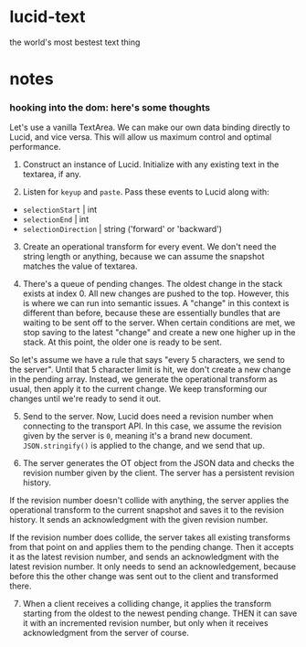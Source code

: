 # lucid-text
the world's most bestest text thing

# notes

### hooking into the dom: here's some thoughts

Let's use a vanilla TextArea. We can make our own data binding directly to Lucid, and vice versa. This will allow us maximum control and optimal performance.

1. Construct an instance of Lucid. Initialize with any existing text in the textarea, if any.

2. Listen for `keyup` and `paste`. Pass these events to Lucid along with:
  * `selectionStart`        | int
  * `selectionEnd`          | int
  * `selectionDirection`    | string ('forward' or 'backward')

3. Create an operational transform for every event. We don't need the string length or anything, because we can assume the snapshot matches the value of textarea.

4. There's a queue of pending changes. The oldest change in the stack exists at index 0. All new changes are pushed to the top. However, this is where we can run into semantic issues. A "change" in this context is different than before, because these are essentially bundles that are waiting to be sent off to the server. When certain conditions are met, we stop saving to the latest "change" and create a new one higher up in the stack. At this point, the older one is ready to be sent.

So let's assume we have a rule that says "every 5 characters, we send to the server". Until that 5 character limit is hit, we don't create a new change in the pending array. Instead, we generate the operational transform as usual, then apply it to the current change. We keep transforming our changes until we're ready to send it out.

5. Send to the server. Now, Lucid does need a revision number when connecting to the transport API. In this case, we assume the revision given by the server is `0`, meaning it's a brand new document. `JSON.stringify()` is applied to the change, and we send that up.

6. The server generates the OT object from the JSON data and checks the revision number given by the client. The server has a persistent revision history.

If the revision number doesn't collide with anything, the server applies the operational transform to the current snapshot and saves it to the revision history. It sends an acknowledgment with the given revision number.

If the revision number does collide, the server takes all existing transforms from that point on and applies them to the pending change. Then it accepts it as the latest revision number, and sends an acknowledgment with the latest revision number. It only needs to send an acknowledgement, because before this the other change was sent out to the client and transformed there.

7. When a client receives a colliding change, it applies the transform starting from the oldest to the newest pending change. THEN it can save it with an incremented revision number, but only when it receives acknowledgment from the server of course.

